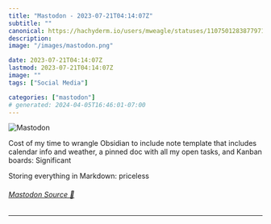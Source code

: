 ```yaml
---
title: "Mastodon - 2023-07-21T04:14:07Z"
subtitle: ""
canonical: https://hachyderm.io/users/mweagle/statuses/110750128387797159
description:
image: "/images/mastodon.png"

date: 2023-07-21T04:14:07Z
lastmod: 2023-07-21T04:14:07Z
image: ""
tags: ["Social Media"]

categories: ["mastodon"]
# generated: 2024-04-05T16:46:01-07:00
---
```

![Mastodon](/images/mastodon.png)

<p>Cost of my time to wrangle Obsidian to include note template that includes calendar info and weather, a pinned doc with all my open tasks, and Kanban boards: Significant</p><p>Storing everything in Markdown: priceless</p>


###### [Mastodon Source 🐘](https://hachyderm.io/@mweagle/110750128387797159)

___
